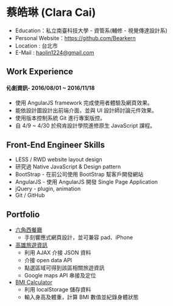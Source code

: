# 蔡皓琳 (Clara Cai)

* Education：私立南臺科技大學 - 資管系(輔修 - 視覺傳達設計系)
* Personal Website：https://github.com/Bearkern
* Location : 台北市
* E-Mail : haolin1224@gmail.com

## Work Experience

#### 伈創資訊- 2016/08/01 ~ 2016/11/18

* 使用 AngularJS framework 完成使用者體驗及網頁效果。
* 能依設計圖設計出前端介面，並與 UI 設計師討論元件效果。
* 使用版本控制系統 Git 進行專案版控。
* 自 4/9 ~ 4/30 於飛肯設計學院進修原生 JavaScript 課程。

## Front-End Engineer Skills

* LESS / RWD website layout design
* 研究過 Native JavaScript & Design pattern
* BootStrap - 在前公司使用 BootStrap 幫客戶開發網站
* AngularJS - 使用 AngularJS 開發 Single Page Application
* jQuery - plugin, animation
* Git / GitHub

## Portfolio

* [六角西餐廳](https://bearkern.github.io/Hex-western-restaurant-RWD/)
  * 手刻響應式網頁設計，並可兼容 pad、iPhone
* [高雄旅遊資訊](https://bearkern.github.io/Kaohsiung-tour-map/)
  * 利用 AJAX 介接 JSON 資料
  * 介接 open data API
  * 點選區域可得到該區相關旅遊資訊
  * Google maps API 串接及定位
* [BMI Calculator](https://bearkern.github.io/BMI-calculator/)
  * 利用 localStorage 儲存資料
  * 輸入身高及體重，計算 BMI 數值並紀錄身體狀態